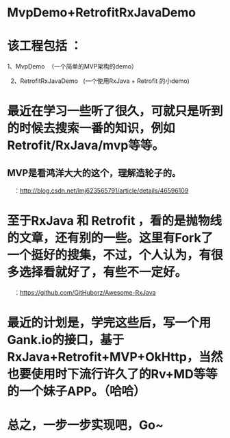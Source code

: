 # MvpDemo+RetrofitRxJavaDemo

  # 该工程包括 ：
   1、MvpDemo  （一个简单的MVP架构的demo）
   
   
   2、RetrofitRxJavaDemo   (一个使用RxJava + Retrofit 的小demo)



  # 最近在学习一些听了很久，可就只是听到的时候去搜索一番的知识，例如Retrofit/RxJava/mvp等等。
  
  ## MVP是看鸿洋大大的这个，理解造轮子的。
        ：http://blog.csdn.net/lmj623565791/article/details/46596109
  
  # 至于RxJava 和 Retrofit ，看的是抛物线的文章，还有别的一些。这里有Fork了一个挺好的搜集，不过，个人认为，有很多选择看就好了，有些不一定好。
        ：https://github.com/GitHuborz/Awesome-RxJava



  # 最近的计划是，学完这些后，写一个用Gank.io的接口，基于 RxJava+Retrofit+MVP+OkHttp，当然也要使用时下流行许久了的Rv+MD等等的一个妹子APP。（哈哈）



 # 总之，一步一步实现吧，Go~
